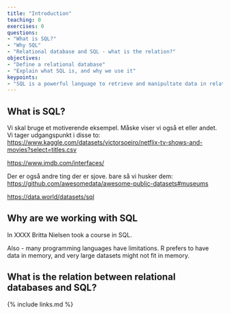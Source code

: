 ```yaml
---
title: "Introduction"
teaching: 0
exercises: 0
questions:
- "What is SQL?"
- "Why SQL"
- "Relational database and SQL - what is the relation?"
objectives:
- "Define a relational database"
- "Explain what SQL is, and why we use it"
keypoints:
- "SQL is a powerful language to retrieve and manipultate data in relational databases."
---
```

## What is SQL?


Vi skal bruge et motiverende eksempel. Måske viser vi også
et eller andet.
Vi tager udgangspunkt i disse to:
https://www.kaggle.com/datasets/victorsoeiro/netflix-tv-shows-and-movies?select=titles.csv

https://www.imdb.com/interfaces/

Der er også andre ting der er sjove. bare så vi husker dem:
https://github.com/awesomedata/awesome-public-datasets#museums

https://data.world/datasets/sql

## Why are we working with SQL

In XXXX Britta Nielsen took a course in SQL.

Also - many programming languages have limitations. R prefers to have data in
memory, and very large datasets might not fit in memory.



## What is the relation between relational databases and SQL?

{% include links.md %}

